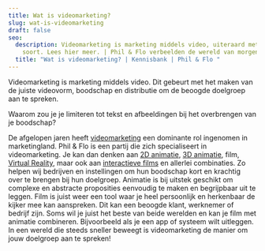 ```yaml
---
title: Wat is videomarketing?
slug: wat-is-videomarketing
draft: false
seo:
  description: Videomarketing is marketing middels video, uiteraard met de juiste
    soort. Lees hier meer. | Phil & Flo verbeelden de wereld van morgen
  title: "Wat is videomarketing? | Kennisbank | Phil & Flo "
---
```

Videomarketing is marketing middels video. Dit gebeurt met het maken van de juiste videovorm, boodschap en distributie om de beoogde doelgroep aan te spreken.

Waarom zou je je limiteren tot tekst en afbeeldingen bij het overbrengen van je boodschap? 

De afgelopen jaren heeft [videomarketing](https://www.philenflo.nl/oplossingen/videomarketing/) een dominante rol ingenomen in marketingland. Phil & Flo is een partij die zich specialiseert in videomarketing. Je kan dan denken aan [2D animatie](https://www.philenflo.nl/2d-animatie/), [3D animatie](https://www.philenflo.nl/3d-animatie-laten-maken/), film, [Virtual Reality](https://www.philenflo.nl/oplossingen/virtual-reality/), maar ook aan [interactieve films](https://www.philenflo.nl/oplossingen/interactieve-video/) en allerlei combinaties. Zo helpen wij bedrijven en instellingen om hun boodschap kort en krachtig over te brengen bij hun doelgroep. Animatie is bij uitstek geschikt om complexe en abstracte proposities eenvoudig te maken en begrijpbaar uit te leggen. Film is juist weer een tool waar je heel persoonlijk en herkenbaar de kijker mee kan aanspreken. Dit kan een beoogde klant, werknemer of bedrijf zijn. Soms wil je juist het beste van beide werelden en kan je film met animatie combineren. Bijvoorbeeld als je een app of systeem wilt uitleggen. In een wereld die steeds sneller beweegt is videomarketing de manier om jouw doelgroep aan te spreken!